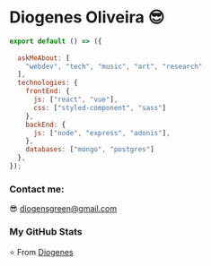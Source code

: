 # Diogenes Oliveira 😎

```js
export default () => ({  
  
  askMeAbout: [
    "webdev", "tech", "music", "art", "research"
  ],
  technologies: {
    frontEnd: {
      js: ["react", "vue"],
      css: ["styled-component", "sass"]
    },
    backEnd: {      
      js: ["node", "express", "adonis"],
    },    
    databases: ["mongo", "postgres"]
  },  
});
```
### Contact me:

 😎 diogensgreen@gmail.com 

### My GitHub Stats


⭐️ From [Diogenes](https://github.com/diogens)
